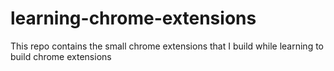 # learning-chrome-extensions
This repo contains the small chrome extensions that I build while learning to build chrome extensions
